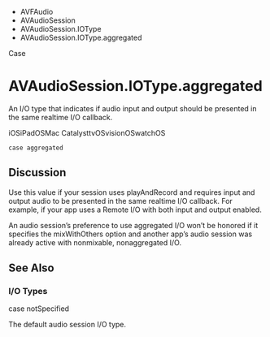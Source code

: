 

- AVFAudio
- AVAudioSession
- AVAudioSession.IOType
-  AVAudioSession.IOType.aggregated 

Case

# AVAudioSession.IOType.aggregated

An I/O type that indicates if audio input and output should be presented in the same realtime I/O callback.

iOSiPadOSMac CatalysttvOSvisionOSwatchOS

``` source
case aggregated
```

## Discussion

Use this value if your session uses playAndRecord and requires input and output audio to be presented in the same realtime I/O callback. For example, if your app uses a Remote I/O with both input and output enabled.

An audio session’s preference to use aggregated I/O won’t be honored if it specifies the mixWithOthers option and another app’s audio session was already active with nonmixable, nonaggregated I/O.

## See Also

### I/O Types

case notSpecified

The default audio session I/O type.

